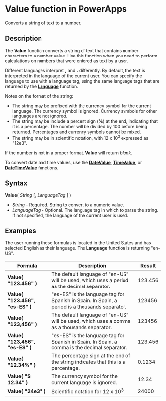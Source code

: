 <properties
	pageTitle="Value function | Microsoft PowerApps"
	description="Reference information, including syntax, for the Value function in PowerApps"
	services=""
	suite="powerapps"
	documentationCenter="na"
	authors="gregli-msft"
	manager="dwrede"
	editor=""
	tags=""/>

<tags
   ms.service="powerapps"
   ms.devlang="na"
   ms.topic="article"
   ms.tgt_pltfrm="na"
   ms.workload="na"
   ms.date="11/07/2015"
   ms.author="gregli"/>

# Value function in PowerApps #

Converts a string of text to a number.

## Description ##

The **Value** function converts a string of text that contains number characters to a number value. Use this function when you need to perform calculations on numbers that were entered as text by a user.

Different languages interpret **,** and **.** differently.  By default, the text is interpreted in the language of the current user.  You can specify the language to use with a language tag, using the same language tags that are returned by the **[Language](function-language.md)** function.

Notes on the format of the string:

* The string may be prefixed with the currency symbol for the current language.  The currency symbol is ignored.  Currency symbols for other languages are not ignored. 
* The string may be include a percent sign (**%**) at the end, indicating that it is a percentage.  The number will be divided by 100 before being returned.  Percentages and currency symbols cannot be mixed.
* The string may be in scientific notation, with 12 x 10<sup>3</sup> expressed as "12e3".

If the number is not in a proper format, **Value** will return *blank*.

To convert date and time values, use the [**DateValue**](function-datevalue-timevalue.md), [**TimeValue**](function-datevalue-timevalue.md), or [**DateTimeValue**](function-datevalue-timevalue.md) functions.

## Syntax ##

**Value**( *String* [, *LanguageTag* ] )

- *String* - Required. String to convert to a numeric value.
- *LanguageTag* - Optional.  The language tag in which to parse the string.  If not specified, the language of the current user is used.

## Examples ##

The user running these formulas is located in the United States and has selected English as their language.  The **Language** function is returning "en-US".

| Formula | Description | Result |
|---------|-------------|--------|
| **Value( "123.456" )** | The default language of "en-US" will be used, which uses a period as the decimal separator.  | 123.456 |
| **Value( "123.456", "es-ES" )** | "es-ES" is the language tag for Spanish in Spain.  In Spain, a period is a thousands separator.  | 123456 |
| **Value( "123,456" )** | The default language of "en-US" will be used, which uses a comma as a thousands separator.  | 123456 |
| **Value( "123,456", "es-ES" )** | "es-ES" is the language tag for Spanish in Spain.  In Spain, a comma is the decimal separator.  | 123.456 |
| **Value( "12.34%" )** | The percentage sign at the end of the string indicates that this is a percentage. | 0.1234 |
| **Value( "$ 12.34" )** | The currency symbol for the current language is ignored. | 12.34 |
| **Value( "24e3" )** | Scientific notation for 12 x 10<sup>3</sup>. | 24000 |

